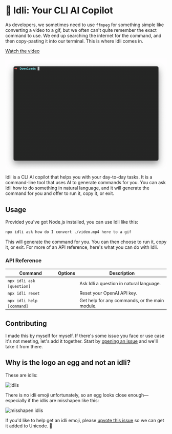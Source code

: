 # 🥚 Idli: Your CLI AI Copilot

As developers, we sometimes need to use `ffmpeg` for something simple like converting a video to a gif, but we often can't quite remember the exact command to use. We end up searching the internet for the command, and then copy-pasting it into our terminal. This is where Idli comes in.

[Watch the video](https://youtu.be/1RoZOBGuP10)

![Idli in action](demo.gif)

Idli is a CLI AI copilot that helps you with your day-to-day tasks. It is a command-line tool that uses AI to generate commands for you. You can ask Idli how to do something in natural language, and it will generate the command for you and offer to run it, copy it, or exit.

## Usage

Provided you've got Node.js installed, you can use Idli like this:

```sh
npx idli ask how do I convert ./video.mp4 here to a gif
```

This will generate the command for you. You can then choose to run it, copy it, or exit. For more of an API reference, here's what you can do with Idli.

### API Reference

| Command                   | Options | Description                                    |
| ------------------------- | ------- | ---------------------------------------------- |
| `npx idli ask [question]` |         | Ask Idli a question in natural language.       |
| `npx idli reset`          |         | Reset your OpenAI API key.                     |
| `npx idli help [command]` |         | Get help for any commands, or the main module. |

## Contributing

I made this by myself for myself. If there's some issue you face or use case it's not meeting, let's add it together. Start by [opening an issue](https://github.com/tejasq/idli/issues/new) and we'll take it from there.

## Why is the logo an egg and not an idli?

These are idlis:

![idlis](https://images.unsplash.com/photo-1589301760014-d929f3979dbc?q=80&w=3270&auto=format&fit=crop&ixlib=rb-4.0.3&ixid=M3wxMjA3fDB8MHxwaG90by1wYWdlfHx8fGVufDB8fHx8fA%3D%3D)

There is no idli emoji unfortunately, so an egg looks close enough—especially if the idlis are misshapen like this:

![misshapen idlis](https://images.unsplash.com/photo-1630383249896-424e482df921?q=80&w=3160&auto=format&fit=crop&ixlib=rb-4.0.3&ixid=M3wxMjA3fDB8MHxwaG90by1wYWdlfHx8fGVufDB8fHx8fA%3D%3D)

If you'd like to help get an idli emoji, please [upvote this issue](https://github.com/TejasQ/idli/issues/1) so we can get it added to Unicode. 🙏
